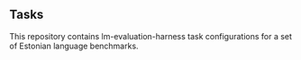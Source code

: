 ## Tasks
This repository contains lm-evaluation-harness task configurations for a set of Estonian language benchmarks.

